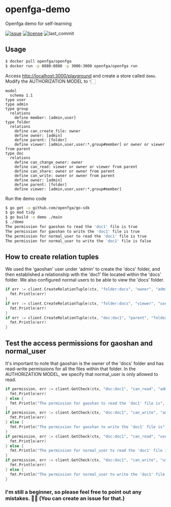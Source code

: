 # openfga-demo
Openfga demo for self-learning

[![issue](https://img.shields.io/github/issues/MGMCN/openfga-demo?logo=github)](https://github.com/MGMCN/openfga-demo/issues?logo=github)
[![license](https://img.shields.io/github/license/MGMCN/openfga-demo)](https://github.com/MGMCN/openfga-demo/blob/main/LICENSE)
![last_commit](https://img.shields.io/github/last-commit/MGMCN/openfga-demo?color=red&logo=github)

## Usage
```Bash
$ docker pull openfga/openfga
$ docker run -p 8080:8080 -p 3000:3000 openfga/openfga run
```
Access [http://localhost:3000/playground](http://localhost:3000/playground) and create a store called ```demo```.  
Modify the AUTHORIZATION MODEL to 👇🏻
```
model
  schema 1.1
type user
type admin
type group
  relations
    define member: [admin,user]
type folder
  relations
    define can_create_file: owner
    define owner: [admin]
    define parent: [folder]
    define viewer: [admin,user,user:*,group#member] or owner or viewer from parent
type doc
  relations
    define can_change_owner: owner
    define can_read: viewer or owner or viewer from parent
    define can_share: owner or owner from parent
    define can_write: owner or owner from parent
    define owner: [admin]
    define parent: [folder]
    define viewer: [admin,user,user:*,group#member]
```
Run the demo code
```Bash
$ go get -u github.com/openfga/go-sdk
$ go mod tidy
$ go build -o demo ./main
$ ./demo
The permission for gaoshan to read the 'doc1' file is true
The permission for gaoshan to write the 'doc1' file is true
The permission for normal_user to read the 'doc1' file is true
The permission for normal_user to write the 'doc1' file is false
```

## How to create relation tuples
We used the 'gaoshan' user under 'admin' to create the 'docs' folder, and then established a relationship with the 'doc1' file located within the 'docs' folder. We also configured normal users to be able to view the 'docs' folder.
```Go
if err := client.CreateRelationTuple(ctx, "folder:docs", "owner", "admin:gaoshan"); err != nil {
  fmt.Println(err)
}
if err := client.CreateRelationTuple(ctx, "folder:docs", "viewer", "user:normal_user"); err != nil {
  fmt.Println(err)
}
if err := client.CreateRelationTuple(ctx, "doc:doc1", "parent", "folder:docs"); err != nil {
  fmt.Println(err)
}
```

## Test the access permissions for gaoshan and normal_user
It's important to note that gaoshan is the owner of the 'docs' folder and has read-write permissions for all the files within that folder. In the AUTHORIZATION MODEL, we specify that normal_user is only allowed to read.
```Go
if permission, err := client.GetCheck(ctx, "doc:doc1", "can_read", "admin:gaoshan"); err != nil {
  fmt.Println(err)
} else {
  fmt.Println("The permission for gaoshan to read the 'doc1' file is", permission)
}
if permission, err := client.GetCheck(ctx, "doc:doc1", "can_write", "admin:gaoshan"); err != nil {
  fmt.Println(err)
} else {
  fmt.Println("The permission for gaoshan to write the 'doc1' file is", permission)
}
if permission, err := client.GetCheck(ctx, "doc:doc1", "can_read", "user:normal_user"); err != nil {
  fmt.Println(err)
} else {
  fmt.Println("The permission for normal_user to read the 'doc1' file is", permission)
}
if permission, err := client.GetCheck(ctx, "doc:doc1", "can_write", "user:normal_user"); err != nil {
  fmt.Println(err)
} else {
  fmt.Println("The permission for normal_user to write the 'doc1' file is", permission)
}
```

### I'm still a beginner, so please feel free to point out any mistakes. 🙏🏻 (You can create an issue for that.)
